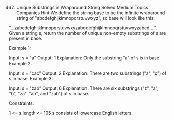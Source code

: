 467. Unique Substrings in Wraparound String
     Solved
     Medium
     Topics
     Companies
     Hint
     We define the string base to be the infinite wraparound string of "abcdefghijklmnopqrstuvwxyz", so base will look like this:

"...zabcdefghijklmnopqrstuvwxyzabcdefghijklmnopqrstuvwxyzabcd....".
Given a string s, return the number of unique non-empty substrings of s are present in base.

Example 1:

Input: s = "a"
Output: 1
Explanation: Only the substring "a" of s is in base.
Example 2:

Input: s = "cac"
Output: 2
Explanation: There are two substrings ("a", "c") of s in base.
Example 3:

Input: s = "zab"
Output: 6
Explanation: There are six substrings ("z", "a", "b", "za", "ab", and "zab") of s in base.

Constraints:

1 <= s.length <= 105
s consists of lowercase English letters.
